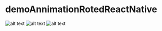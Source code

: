 # demoAnnimationRotedReactNative
![alt text](https://github.com/riadhriadh/demoAnnimationRotedReactNative/tree/master/images/image1.png)
![alt text](https://github.com/riadhriadh/demoAnnimationRotedReactNative/tree/master/images/image2.png)
![alt text](https://github.com/riadhriadh/demoAnnimationRotedReactNative/tree/master/images/image3.png)

